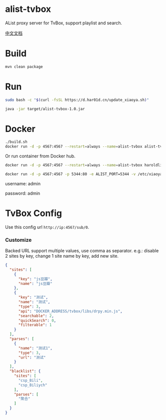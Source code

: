 # alist-tvbox
AList proxy server for TvBox, support playlist and search.

[中文文档](doc/README_zh.md)

# Build
```bash
mvn clean package
```

# Run
```bash
sudo bash -c "$(curl -fsSL https://d.har01d.cn/update_xiaoya.sh)"
```
```bash
java -jar target/alist-tvbox-1.0.jar
```

# Docker
```bash
./build.sh
docker run -d -p 4567:4567 --restart=always --name=alist-tvbox alist-tvbox
```
Or run container from Docker hub.
```bash
docker run -d -p 4567:4567 --restart=always --name=alist-tvbox haroldli/alist-tvbox
```
```bash
docker run -d -p 4567:4567 -p 5344:80 -e ALIST_PORT=5344 -v /etc/xiaoya:/data --restart=always --name=xiaoya-tvbox haroldli/xiaoya-tvbox:latest
```
username: admin

password: admin

# TvBox Config
Use this config url `http://ip:4567/sub/0`.

### Customize
Backed URL support multiple values, use comma as separator.
e.g.: disable 2 sites by key, change 1 site name by key, add new site.
```json
{
  "sites": [
    {
      "key": "js豆瓣",
      "name": "js豆瓣"
    },
    {
      "key": "测试",
      "name": "测试",
      "type": 3,
      "api": "DOCKER_ADDRESS/tvbox/libs/drpy.min.js",
      "searchable": 2,
      "quickSearch": 0,
      "filterable": 1
    }
  ],
  "parses": [
    {
      "name": "测试1",
      "type": 3,
      "url": "测试"
    }
  ],
  "blacklist": {
    "sites": [
      "csp_Bili",
      "csp_Biliych"
    ],
    "parses": [
      "聚合"
    ]
  }
}
```
